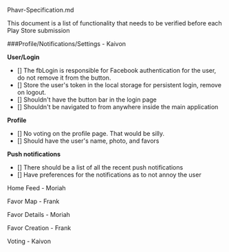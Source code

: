 Phavr-Specification.md

This document is a list of functionality that needs to be verified before each Play Store submission


###Profile/Notifications/Settings - Kaivon

**User/Login**
- [] The fbLogin is responsible for Facebook authentication for the user, do not remove it from the button.
- [] Store the user's token in the local storage for persistent login, remove on logout.
- [] Shouldn't have the button bar in the login page
- [] Shouldn't be navigated to from anywhere inside the main application

**Profile**
- [] No voting on the profile page. That would be silly.
- [] Should have the user's name, photo, and favors

**Push notifications**
- [] There should be a list of all the recent push notifications
- [] Have preferences for the notifications as to not annoy the user

Home Feed - Moriah


Favor Map - Frank


Favor Details - Moriah


Favor Creation - Frank


Voting - Kaivon